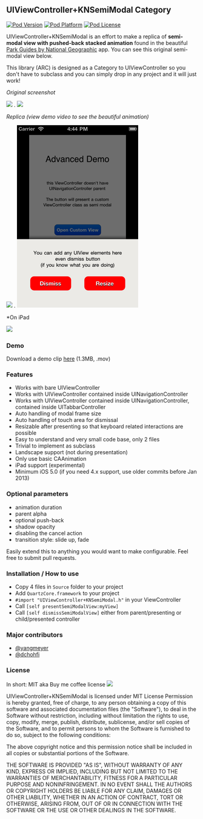 ## UIViewController+KNSemiModal Category

[![Pod Version](http://img.shields.io/cocoapods/v/KNSemiModalViewController_hons82.svg?style=flat)](http://cocoadocs.org/docsets/KNSemiModalViewController_hons82/)
[![Pod Platform](http://img.shields.io/cocoapods/p/KNSemiModalViewController_hons82.svg?style=flat)](http://cocoadocs.org/docsets/KNSemiModalViewController_hons82/)
[![Pod License](http://img.shields.io/cocoapods/l/KNSemiModalViewController_hons82.svg?style=flat)](http://opensource.org/licenses/MIT)


UIViewController+KNSemiModal is an effort to make a replica of **semi-modal view with pushed-back stacked animation** found in the beautiful [Park Guides by National Geographic](http://itunes.apple.com/us/app/national-parks-by-national/id518426085?mt=8) app. You can see this original semi-modal view below.

This library (ARC) is designed as a Category to UIViewController so you don't have to subclass and you can simply drop in any project and it will just work!

*Original screenshot*

<img src="https://github.com/kentnguyen/KNSemiModalViewController/blob/master/Docs/original.png?raw=true" /> . <img src="https://github.com/kentnguyen/KNSemiModalViewController/blob/master/Docs/original2.png?raw=true" />

*Replica (view demo video to see the beautiful animation)*

<img src="https://github.com/kentnguyen/KNSemiModalViewController/blob/master/Docs/ss1.png?raw=true" /> . <img src="https://github.com/kentnguyen/KNSemiModalViewController/blob/master/Docs/ss2.png?raw=true" />

*On iPad

<img src="https://github.com/kentnguyen/KNSemiModalViewController/blob/master/Docs/ss3.png?raw=true" /> 

### Demo

Download a demo clip [here](https://github.com/kentnguyen/KNSemiModalViewController/blob/master/Docs/KNSemiModalDemo.mov?raw=true) (1.3MB, .mov)

### Features
* Works with bare UIViewController
* Works with UIViewController contained inside UINavigationController
* Works with UIViewController contained inside UINavigationController, contained inside UITabbarController
* Auto handling of modal frame size
* Auto handling of touch area for dismissal
* Resizable after presenting so that keyboard related interactions are possible
* Easy to understand and very small code base, only 2 files
* Trivial to implement as subclass
* Landscape support (not during presentation)
* Only use basic CAAnimation
* iPad support (experimental)
* Minimum iOS 5.0 (if you need 4.x support, use older commits before Jan 2013)

### Optional parameters

- animation duration
- parent alpha
- optional push-back
- shadow opacity
- disabling the cancel action
- transition style: slide up, fade

Easily extend this to anything you would want to make configurable. Feel free to submit pull requests.

### Installation / How to use
* Copy 4 files in `Source` folder to your project
* Add `QuartzCore.framework` to your project
* `#import "UIViewController+KNSemiModal.h"` in your ViewController
* Call `[self presentSemiModalView:myView]`
* Call `[self dismissSemiModalView]` either from parent/presenting or child/presented controller

### Major contributors

- [@yangmeyer](http://twitter.com/yangmeyer)
- [@dchohfi](https://github.com/dchohfi)

### License

In short: MIT aka Buy me coffee license [![](http://kentnguyen.com/KNCoffeeButton.png)](http://bit.ly/10KC2wr)

UIViewController+KNSemiModal is licensed under MIT License
Permission is hereby granted, free of charge, to any person obtaining a copy
of this software and associated documentation files (the "Software"), to deal
in the Software without restriction, including without limitation the rights
to use, copy, modify, merge, publish, distribute, sublicense, and/or sell
copies of the Software, and to permit persons to whom the Software is
furnished to do so, subject to the following conditions:

The above copyright notice and this permission notice shall be included in
all copies or substantial portions of the Software.

THE SOFTWARE IS PROVIDED "AS IS", WITHOUT WARRANTY OF ANY KIND, EXPRESS OR
IMPLIED, INCLUDING BUT NOT LIMITED TO THE WARRANTIES OF MERCHANTABILITY,
FITNESS FOR A PARTICULAR PURPOSE AND NONINFRINGEMENT. IN NO EVENT SHALL THE
AUTHORS OR COPYRIGHT HOLDERS BE LIABLE FOR ANY CLAIM, DAMAGES OR OTHER
LIABILITY, WHETHER IN AN ACTION OF CONTRACT, TORT OR OTHERWISE, ARISING FROM,
OUT OF OR IN CONNECTION WITH THE SOFTWARE OR THE USE OR OTHER DEALINGS IN
THE SOFTWARE.
